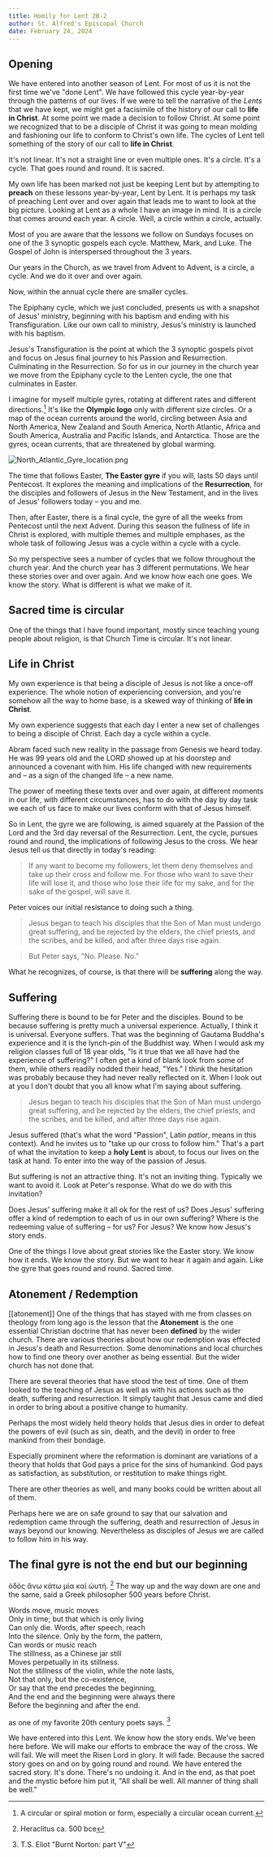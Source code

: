 ```yaml
---
title: Homily for Lent 2B-2
author: St. Alfred's Episcopal Church
date: February 24, 2024
---
```


## Opening

We have entered into another season of Lent. For most of us it is not the first time we've "done Lent". We have followed this cycle year-by-year through the patterns of our lives. If we were to tell the narrative of the *Lents* that we have kept, we might get a facisimile of the history of our call to **life in Christ**. At some point we made a decision to follow Christ. At some point we recognized that to be a disciple of Christ it was going to mean molding and fashioning our life to conform to Christ's own life. The cycles of Lent tell something of the story of our call to **life in Christ**.

It's not linear. It's not a straight line or even multiple ones. It's a circle. It's a cycle. That goes round and round. It is sacred.

My own life has been marked not just be keeping Lent but by attempting to **preach** on these lessons year-by-year, Lent by Lent. It is perhaps my task of preaching Lent over and over again that leads me to want to look at the big picture. Looking at Lent as a whole I have an image in mind. It is a circle that comes around each year. A circle. Well, a circle within a circle, actually.
 
Most of you are aware that the lessons we follow on Sundays focuses on one of the 3 synoptic gospels each cycle. Matthew, Mark, and Luke. The Gospel of John is interspersed throughout the 3 years. 

Our years in the Church, as we travel from Advent to Advent, is a circle, a cycle. And we do it over and over again.

Now, within the annual cycle there are smaller cycles. 

The Epiphany cycle, which we just concluded, presents us with a snapshot of Jesus' ministry, beginning with his baptism and ending with his Transfiguration. Like our own call to ministry, Jesus's ministry is launched with his baptism.

Jesus's Transfiguration is the point at which the 3 synoptic gospels pivot and focus on Jesus final journey to his Passion and Resurrection. Culminating in the Resurrection. So for us in our journey in the church year we move from the Epiphany cycle to the Lenten cycle, the one that culminates in Easter.

I imagine for myself multiple gyres, rotating at different rates and different directions.[^1] It's like the **Olympic logo** only with different size circles. Or a map of the ocean currents around the world, circling between Asia and North America, New Zealand and South America, North Atlantic, Africa and South America, Australia and Pacific Islands, and Antarctica. Those are the gyres, ocean currents, that are threatened by global warming.

![North_Atlantic_Gyre_location.png](../assets/North_Atlantic_Gyre_location_1707753631302_0.png)

The time that follows Easter, **The Easter gyre** if you will, lasts 50 days until Pentecost. It explores the meaning and implications of the **Resurrection**, for the disciples and followers of Jesus in the New Testament, and in the lives of Jesus' followers today – you and me.

Then, after Easter, there is a final cycle, the gyre of all the weeks from Pentecost until the next Advent. During this season the fullness of life in Christ is explored, with multiple themes and multiple emphases, as the whole task of following Jesus was a cycle within a cycle with a cycle. 

So my perspective sees a number of cycles that we follow throughout the church year. And the church year has 3 different permutations. We hear these stories over and over again. And we know how each one goes. We know the story. What is different is what we make of it.

## Sacred time is circular

One of the things that I have found important, mostly since teaching young people about religion, is that Church Time is circular. It's not linear. 

## Life in Christ

My own experience is that being a disciple of Jesus is not like a once-off experience. The whole notion of experiencing conversion, and you're somehow all the way to home base, is a skewed way of thinking of **life in Christ**. 

My own experience suggests that each day I enter a new set of challenges to being a disciple of Christ. Each day a cycle within a cycle. 

Abram faced such new reality in the passage from Genesis we heard today. He was 99 years old and the LORD showed up at his doorstep and announced a covenant with him. His life changed with new requirements and – as a sign of the changed life – a new name.

The power of meeting these texts over and over again, at different moments in our life, with different circumstances, has to do with the day by day task we each of us face to make our lives conform with that of Jesus himself. 

So in Lent, the gyre we are following, is aimed squarely at the Passion of the Lord and the 3rd day reversal of the Resurrection. Lent, the cycle, pursues round and round, the implications of following Jesus to the cross. We hear Jesus tell us that directly in today's reading:

> If any want to become my followers, let them deny themselves and take up their cross and follow me. For those who want to save their life will lose it, and those who lose their life for my sake, and for the sake of the gospel, will save it.

Peter voices our initial resistance to doing such a thing. 

> Jesus began to teach his disciples that the Son of Man must undergo great suffering, and be rejected by the elders, the chief priests, and the scribes, and be killed, and after three days rise again.

> But Peter says, "No. Please. No." 

What he recognizes, of course, is that there will be **suffering** along the way.

## Suffering

Suffering there is bound to be for Peter and the disciples. Bound to be because suffering is pretty much a universal experience. Actually, I think it is universal. Everyone suffers. That was the beginning of Gautama Buddha's experience and it is the lynch-pin of the Buddhist way. When I would ask my religion classes full of 18 year olds, "Is it true that we all have had the experience of suffering?" I often get a kind of blank look from some of them, while others readily nodded their head, "Yes." I think the hesitation was probably because they had never really reflected on it. When I look out at you I don't doubt that you all know what I'm saying about suffering. 

> Jesus began to teach his disciples that the Son of Man must undergo great suffering, and be rejected by the elders, the chief priests, and the scribes, and be killed, and after three days rise again.

Jesus suffered (that's what the word "Passion", Latin *patior*,  means in this context). And he invites us to "take up our cross to follow him." That's a part of what the invitation to keep a **holy Lent** is about, to focus our lives on the task at hand. To enter into the way of the passion of Jesus.

But suffering is not an attractive thing. It's not an inviting thing. Typically we want to avoid it. Look at Peter's response. What do we do with this invitation? 

Does Jesus' suffering make it all ok for the rest of us? Does Jesus' suffering offer a kind of redemption to each of us in our own suffering? Where is the redeeming value of suffering – for us? For Jesus? We know how Jesus's story ends. 

One of the things I love about great stories like the Easter story. We know how it ends. We know the story. But we want to hear it again and again. Like the gyre that goes round and round. Sacred time.

## Atonement / Redemption

[[atonement]] One of the things that has stayed with me from classes on theology from long ago is the lesson that the **Atonement** is the one essential Christian doctrine that has never been **defined** by the wider church. There are various theories about how our redemption  was effected in Jesus's death and Resurrection. Some denominations and local churches how to find one theory over another as being essential. But the wider church has not done that.

There are several theories that have stood the test of time. One of them looked to the teaching of Jesus as well as with his actions such as the death, suffering and resurrection. It simply taught that Jesus came and died in order to bring about a positive change to humanity.

Perhaps the most widely held theory holds that Jesus dies in order to defeat the powers of evil (such as sin, death, and the devil) in order to free mankind from their bondage.

Especially prominent where the reformation is dominant are variations of a theory that holds that God pays a price for the sins of humankind. God pays as satisfaction, as substitution, or restitution to make things right.

There are other theories as well, and many books could be written about all of them.

Perhaps here we are on safe ground to say that our salvation and redemption came through the suffering, death and resurrection of Jesus in ways beyond our knowing. Nevertheless as disciples of Jesus we are called to follow him in his way. 

## The final gyre is not the end but our beginning

ὁδὸς ἄνω κάτω μία καὶ ὡυτή. [^2] The way up and the way down are one and the same, said a Greek philosopher 500 years before Christ. 

Words move, music moves\
Only in time; but that which is only living\
Can only die. Words, after speech, reach\
Into the silence. Only by the form, the pattern,\
Can words or music reach\
The stillness, as a Chinese jar still\
Moves perpetually in its stillness.\
Not the stillness of the violin, while the note lasts,\
Not that only, but the co-existence,\
Or say that the end precedes the beginning,\
And the end and the beginning were always there\
Before the beginning and after the end.

as one of my favorite 20th century poets says. [^3]

We have entered into this Lent. We know how the story ends. We've been here before. We will make our efforts to embrace the way of the cross. We will fail. We will meet the Risen Lord in glory. It will fade. Because the sacred story goes on and on by going round and round. We have entered the sacred story. It's done. There's no undoing it. And in the end, as that poet and the mystic before him put it, "All shall be well. All manner of thing shall be well."

[^1]: A circular or spiral motion or form, especially a circular ocean current.
[^2]: Heraclitus ca. 500 bce

[^3]: T.S. Eliot "Burnt Norton: part V"
